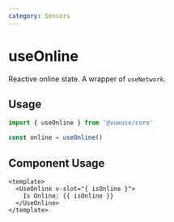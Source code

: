 ```yaml
---
category: Sensors
---
```


# useOnline

Reactive online state. A wrapper of `useNetwork`.

## Usage

```js
import { useOnline } from '@vueuse/core'

const online = useOnline()
```

## Component Usage

```vue
<template>
  <UseOnline v-slot="{ isOnline }">
    Is Online: {{ isOnline }}
  </UseOnline>
</template>
```
